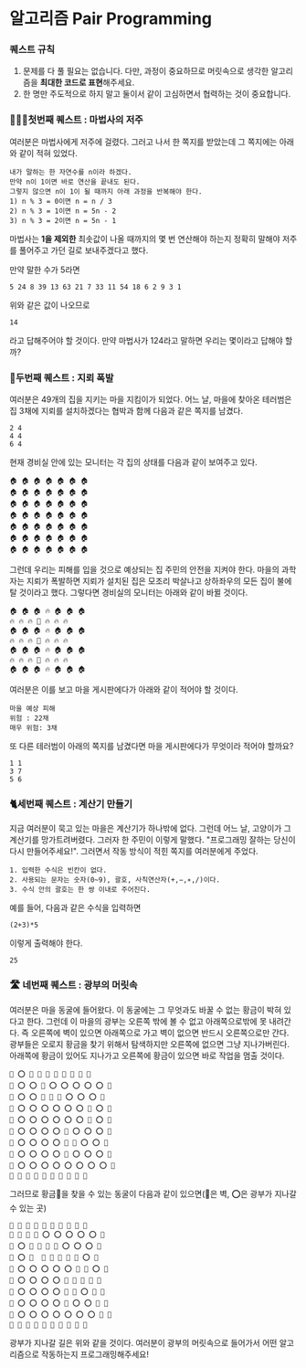 ﻿# 알고리즘 Pair Programming

### 퀘스트 규칙
1. 문제를 다 풀 필요는 없습니다. 다만, 과정이 중요하므로 머릿속으로 생각한 알고리즘을 **최대한 코드로 표현**해주세요.
2. 한 명만 주도적으로 하지 말고 둘이서 같이 고심하면서 협력하는 것이 중요합니다.

### 🧙🏼‍♀️첫번째 퀘스트 : 마법사의 저주
여러분은 마법사에게 저주에 걸렸다. 그러고 나서 한 쪽지를 받았는데 그 쪽지에는 아래와 같이 적혀 있었다.
```
내가 말하는 한 자연수를 n이라 하겠다.
만약 n이 1이면 바로 연산을 끝내도 된다.
그렇지 않으면 n이 1이 될 때까지 아래 과정을 반복해야 한다.
1) n % 3 = 0이면 n = n / 3
2) n % 3 = 1이면 n = 5n - 2
3) n % 3 = 2이면 n = 5n - 1
```
마법사는 **1을 제외한** 최솟값이 나올 때까지의 몇 번 연산해야 하는지 정확히 말해야 저주를 풀어주고 가던 길로 보내주겠다고 했다.

만약 말한 수가 5라면 
```
5 24 8 39 13 63 21 7 33 11 54 18 6 2 9 3 1
```
위와 같은 값이 나오므로 
```
14
```
라고 답해주어야 할 것이다.
만약 마법사가 124라고 말하면 우리는 몇이라고 답해야 할까?

### 🧟두번째 퀘스트 : 지뢰 폭발
여러분은 49개의 집을 지키는 마을 지킴이가 되었다. 어느 날, 마을에 찾아온 테러범은 집 3채에 지뢰를 설치하겠다는 협박과 함께 다음과 같은 쪽지를 남겼다.
```
2 4
4 4
6 4
```
현재 경비실 안에 있는 모니터는 각 집의 상태를 다음과 같이 보여주고 있다.
```
🏠 🏠 🏠 🏠 🏠 🏠 🏠
🏠 🏠 🏠 🏠 🏠 🏠 🏠
🏠 🏠 🏠 🏠 🏠 🏠 🏠
🏠 🏠 🏠 🏠 🏠 🏠 🏠
🏠 🏠 🏠 🏠 🏠 🏠 🏠
🏠 🏠 🏠 🏠 🏠 🏠 🏠
🏠 🏠 🏠 🏠 🏠 🏠 🏠
```
그런데 우리는 피해를 입을 것으로 예상되는 집 주민의 안전을 지켜야 한다. 마을의 과학자는 지뢰가 폭발하면 지뢰가 설치된 집은 모조리 박살나고 상하좌우의 모든 집이 불에 탈 것이라고 했다. 그렇다면 경비실의 모니터는 아래와 같이 바뀔 것이다.
```
🏠 🏠 🏠 🔥 🏠 🏠 🏠
🔥 🔥 🔥 💢 🔥 🔥 🔥
🏠 🏠 🏠 🔥 🏠 🏠 🏠
🔥 🔥 🔥 💢 🔥 🔥 🔥
🏠 🏠 🏠 🔥 🏠 🏠 🏠
🔥 🔥 🔥 💢 🔥 🔥 🔥
🏠 🏠 🏠 🔥 🏠 🏠 🏠
```
여러분은 이를 보고 마을 게시판에다가 아래와 같이 적어야 할 것이다.
```
마을 예상 피해
위험 : 22채
매우 위험: 3채
```
또 다른 테러범이 아래의 쪽지를 남겼다면 마을 게시판에다가 무엇이라 적어야 할까요?
```
1 1
3 7
5 6
```
### 🐈세번째 퀘스트 : 계산기 만들기
지금 여러분이 묵고 있는 마을은 계산기가 하나밖에 없다. 그런데 어느 날, 고양이가 그 계산기를 망가트려버렸다. 그러자 한 주민이 이렇게 말했다. "프로그래밍 잘하는 당신이 다시 만들어주세요!". 그러면서 작동 방식이 적힌 쪽지를 여러분에게 주었다.
```
1. 입력한 수식은 빈칸이 없다.
2. 사용되는 문자는 숫자(0~9), 괄호, 사칙연산자(+,−,∗,/)이다.
3. 수식 안의 괄호는 한 쌍 이내로 주어진다.
```
예를 들어, 다음과 같은 수식을 입력하면
```
(2+3)*5
```
이렇게 출력해야 한다.
```
25
```

### 🛣️ 네번째 퀘스트 : 광부의 머릿속
여러분은 마을 동굴에 들어왔다. 이 동굴에는 그 무엇과도 바꿀 수 없는 황금이 박혀 있다고 한다. 그런데 이 마을의 광부는 오른쪽 밖에 볼 수 없고 아래쪽으로밖에 못 내려간다. 즉 오른쪽에 벽이 있으면 아래쪽으로 가고 벽이 없으면 반드시 오른쪽으로만 간다. 광부들은 오로지 황금을 찾기 위해서 탐색하지만 오른쪽에 없으면 그냥 지나가버린다. 아래쪽에 황금이 있어도 지나가고 오른쪽에 황금이 있으면 바로 작업을 멈출 것이다.
```
🚧 ⭕ 🚧 🚧 🚧 🚧 🚧 🚧 🚧 🚧
🚧 ⭕ ⭕ 🚧 ⭕ ⭕ ⭕ ⭕ ⭕ 🚧
🚧 ⭕ ⭕ 🚧 🚧 🚧 ⭕ ⭕ ⭕ 🚧
🚧 ⭕ ⭕ ⭕ ⭕ ⭕ ⭕ 🚧 ⭕ 🚧
🚧 ⭕ ⭕ ⭕ ⭕ ⭕ ⭕ 🚧 ⭕ 🚧
🚧 ⭕ ⭕ ⭕ ⭕ 🚧 ⭕ ⭕ ⭕ 🚧
🚧 ⭕ ⭕ ⭕ ⭕ 🚧 💛 ⭕ ⭕ 🚧
🚧 ⭕ ⭕ ⭕ ⭕ 🚧 ⭕ ⭕ ⭕ 🚧
🚧 ⭕ ⭕ ⭕ ⭕ ⭕ ⭕ ⭕ ⭕ 🚧 
🚧 🚧 🚧 🚧 🚧 🚧 🚧 🚧 🚧 🚧
```
그러므로 황금💛을 찾을 수 있는 동굴이 다음과 같이 있으면(🚧은 벽, ⭕은 광부가 지나갈 수 있는 곳)
```
🚧 👷 🚧 🚧 🚧 🚧 🚧 🚧 🚧 🚧
🚧 👷 👷 🚧 ⭕ ⭕ ⭕ ⭕ ⭕ 🚧
🚧 ⭕ 👷 🚧 🚧 🚧 ⭕ ⭕ ⭕ 🚧
🚧 ⭕ 👷  👷 👷 👷 👷 🚧 ⭕ 🚧
🚧 ⭕ ⭕ ⭕ ⭕ ⭕ 👷 🚧 ⭕ 🚧
🚧 ⭕ ⭕ ⭕ ⭕ 🚧 👷 👷 👷 🚧
🚧 ⭕ ⭕ ⭕ ⭕ 🚧 💛 ⭕ 👷 🚧
🚧 ⭕ ⭕ ⭕ ⭕ 🚧 ⭕ ⭕ 👷 🚧
🚧 ⭕ ⭕ ⭕ ⭕ ⭕ ⭕ ⭕ 👷 🚧 
🚧 🚧 🚧 🚧 🚧 🚧 🚧 🚧 🚧 🚧
```
광부가 지나갈 길은 위와 같을 것이다. 여러분이 광부의 머릿속으로 들어가서 어떤 알고리즘으로 작동하는지 프로그래밍해주세요!
